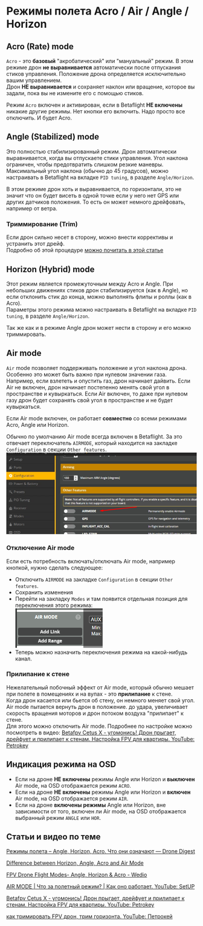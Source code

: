 # Режимы полета Acro / Air / Angle / Horizon

## Acro (Rate) mode
`Acro` - это **базовый** "акробатический" или "мануальный" режим. В этом режиме дрон **не выравнивается** автоматически после отпускания стиков управления. Положение дрона определяется исключительно вашим управлением.  
Дрон **НЕ выравнивается** и сохраняет наклон или вращение, которое вы задали, пока вы не измените его с помощью стиков.  

Режим `Acro` включен и активирован, если в Betaflight **НЕ включены** никакие другие режимы. Нет кнопки его включить. Надо просто все отключить. И будет Acro.

## Angle (Stabilized)  mode
Это полностью стабилизированный режим. Дрон автоматически выравнивается, когда вы отпускаете стики управления. Угол наклона ограничен, чтобы предотвратить слишком резкие маневры.  
Максимальный угол наклона (обычно до 45 градусов), можно настраивать в Betaflight на вкладке `PID tuning`, в разделе `Angle/Horizon`.  

В этом режиме дрон хоть и выравнивается, по горизонтали, это не значит что он будет висеть в одной точке если у него нет GPS или других датчиков положения. То есть он может немного дрейфовать, например от ветра.

### Триммирование (Trim)
Если дрон сильно несет в сторону, можно внести коррективы и устранить этот дрейф.  
Подробно об этой процедуре [можно почитать в этой статье](./22_Прошивка_полетника/Trim.md)

## Horizon (Hybrid) mode
Этот режим является промежуточным между Acro и Angle. При небольших движениях стиков дрон стабилизируется (как в Angle), но если отклонить стик до конца, можно выполнять флипы и роллы (как в Acro).  
Параметры этого режима можно настраивать в Betaflight на вкладке `PID tuning`, в разделе `Angle/Horizon`.  

Так же как и в режиме Angle дрон может нести в сторону и его можно триммировать.

## Air mode
`Air` mode позволяет поддерживать положение и угол наклона дрона. Особенно это может быть важно при нулевом значении газа.  
Например, если взлететь и опустить газ, дрон начинает дайвить. Если Air не включен, дрон начинает постепенно менять свой угол в пространстве и кувыркаться. Если Air включен, то даже при нулевом газу дрон будет сохранять свой угол в пространстве и не будет кувыркаться.  

Если Air mode включен, он работает **совместно** со всеми режимами Acro, Angle или Horizon.  

Обычно по умолчанию Air mode всегда включен в Betaflight. За это отвечает переключатель `AIRMODE`, который находится на закладке `Configuration` в секции `Other features`.  
![](Airmode_option.png)

### Отключение Air mode
Если есть потребность включать/отключать Air mode, например кнопкой, нужно сделать следующее:  
 - Отключить `AIRMODE` на закладке `Configuration` в секции `Other features`. 
 - Сохранить изменения
 - Перейти на закладку `Modes` и там появится отдельная позиция для переключения этого режима:  
![](Modes-Air_Mode.png)  
 - Теперь можно назначить переключения режима на какой-нибудь канал.

### Прилипание к стене
Нежелательный побочный эффект от Air mode, который обычно мешает при полете в помещениях и на вупах - это **прилипание** к стене.  
Когда дрон касается или бьется об стену, он немного меняет свой угол. Air mode пытается вернуть дрон в положение. до удара, увеличивает скорость вращения моторов и дрон потоком воздуха "прилипает" к стене.  
Для этого можно отключить Air mode. 
Подробнее по настройке можно посмотреть в видео: [Betafpv Cetus X - угомонись! Дрон прыгает, дрейфует и прилипает к стенам. Настройка FPV для квартиры. YouTube: Petrokey](https://www.youtube.com/watch?v=kPr2hmY9g5g)

## Индикация режима на OSD
 - Если на дроне **НЕ включены** режимы Angle или Horizon и **выключен** Air mode, на OSD отображается режим `ACRO`.  
 - Если на дроне **НЕ включены** режимы Angle или Horizon и **включен** Air mode, на OSD отображается режим `AIR`.  
 - Если на дроне **включены режимы** Angle или Horizon, вне зависимости от того, включен ли Air mode, на OSD отображается выбранный режим `ANGLE` или `HOR`.  

## Статьи и видео по теме
[Режимы полета – Angle, Horizon, Acro. Что они означают — Drone Digest](https://dronebook.wordpress.com/2019/03/19/modes-angle-horizon-acro/)  

[Difference between Horizon, Angle, Acro and Air Mode](https://risingsunfpv.com/blogs/helpful-guides/difference-between-horizon-angle-acro-and-air-mode)  

[FPV Drone Flight Modes- Angle, Horizon & Acro - Wedio](https://academy.wedio.com/fpv-drone-flight-modes/)  

[AIR MODE | Что за полетный режим? | Как оно работает. YouTube: SetUP](https://www.youtube.com/watch?v=GGumeuEE0ps)  

[Betafpv Cetus X - угомонись! Дрон прыгает, дрейфует и прилипает к стенам. Настройка FPV для квартиры. YouTube: Petrokey](https://www.youtube.com/watch?v=kPr2hmY9g5g)  

[как тримировать FPV дрон, трим горизонта. YouTube: Петрокей](https://www.youtube.com/watch?v=dqHI1HcI4w0)

